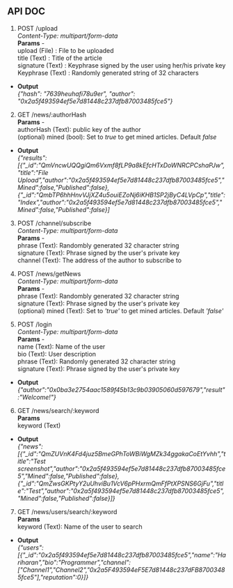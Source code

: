 ## API DOC

1. POST /upload  
*Content-Type: multipart/form-data*  
**Params** -  
upload (File) : File to be uploaded    
title (Text) : Title of the article  
signature (Text) : Keyphrase signed by the user using her/his private key  
Keyphrase (Text) : Randomly generated string of 32 characters  
  
- **Output**  
*{"hash": "7639heuhafi78u9er", "author": "0x2a5f493594ef5e7d81448c237dfb87003485fce5"}*
2. GET /news/:authorHash  
**Params** -   
authorHash (Text): public key of the author  
(optional) mined (bool): Set to *true* to get mined articles. Default *false*
  
- **Output**  
*{"results":[{"_id":"QmVncwUQQgiQm6Vxmf8fLP9a8kEfcHTxDoWNRCPCshaPJw","title":"File Upload","author":"0x2a5f493594ef5e7d81448c237dfb87003485fce5","Mined":false,"Published":false},{"_id":"QmbTP6hhHnvVJjXZ4u5ouiEZoNj6iKHB1SP2jByC4LVpCp","title":"Index","author":"0x2a5f493594ef5e7d81448c237dfb87003485fce5","Mined":false,"Published":false}]*

3. POST /channel/subscribe  
*Content-Type: multipart/form-data*  
**Params** -  
phrase (Text): Randombly generated 32 character string  
signature (Text): Phrase signed by the user's private key  
channel (Text): The address of the author to subscribe to  
  
4. POST /news/getNews  
*Content-Type: multipart/form-data*  
**Params** -  
phrase (Text): Randombly generated 32 character string  
signature (Text): Phrase signed by the user's private key  
(optional) mined (Text): Set to *'true'* to get mined articles. Default *'false'*  
  
5. POST /login  
*Content-Type: multipart/form-data*  
**Params** -  
name (Text): Name of the user  
bio (Text): User description  
phrase (Text): Randomly generated 32 character string  
signature (Text): Phrase signed by the user's private key  
  
- **Output**  
*{"author":"0x0ba3e2754aac1589f45b13c9b03905060d597679","result":"Welcome!"}*
6. GET /news/search/:keyword  
**Params**  
keyword (Text)  
  
- **Output**  
*{"news":[{"_id":"QmZUVnK4Fd4juz5BmeGPhToWBiWgMZk34ggakaCoEtYvhh","title":"Test screenshot","author":"0x2a5f493594ef5e7d81448c237dfb87003485fce5","Mined":false,"Published":false},{"_id":"QmZwsGKPtyY2uUhviBu1VcV6pPHxrmQmFfPtXPSNS6GjFu","title":"Test","author":"0x2a5f493594ef5e7d81448c237dfb87003485fce5","Mined":false,"Published":false}]}*  
  
7. GET /news/users/search/:keyword  
**Params**  
keyword (Text): Name of the user to search  
  
- **Output**  
*{"users":[{"_id":"0x2a5f493594ef5e7d81448c237dfb87003485fce5","name":"Hariharan","bio":"Programmer","channel":["Channel1","Channel2","0x2a5F493594eF5E7d81448c237dFB87003485fce5"],"reputation":0}]}*